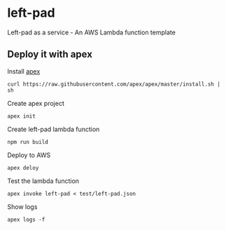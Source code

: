 # left-pad

Left-pad as a service - An AWS Lambda function template

## Deploy it with apex

Install [apex](http://apex.run/#installation)

    curl https://raw.githubusercontent.com/apex/apex/master/install.sh | sh
    
Create apex project

    apex init

Create left-pad lambda function 

    npm run build

Deploy to AWS 

    apex deloy
    
Test the lambda function 

    apex invoke left-pad < test/left-pad.json
    
Show logs 
    
    apex logs -f
